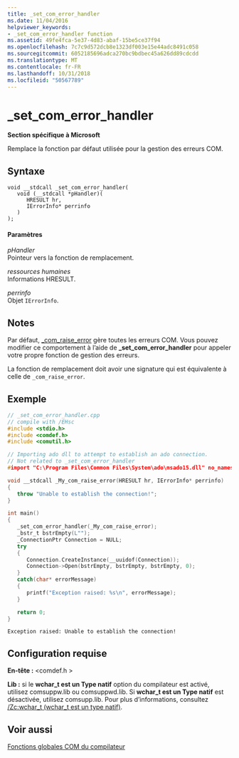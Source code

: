 ```yaml
---
title: _set_com_error_handler
ms.date: 11/04/2016
helpviewer_keywords:
- _set_com_error_handler function
ms.assetid: 49fe4fca-5e37-4d83-abaf-15be5ce37f94
ms.openlocfilehash: 7c7c9d572dcb8e1323df003e15e44adc8491c058
ms.sourcegitcommit: 6052185696adca270bc9bdbec45a626dd89cdcdd
ms.translationtype: MT
ms.contentlocale: fr-FR
ms.lasthandoff: 10/31/2018
ms.locfileid: "50567789"
---
```

# <a name="setcomerrorhandler"></a>_set_com_error_handler

**Section spécifique à Microsoft**

Remplace la fonction par défaut utilisée pour la gestion des erreurs COM.

## <a name="syntax"></a>Syntaxe

```
void __stdcall _set_com_error_handler(
   void (__stdcall *pHandler)(
      HRESULT hr,
      IErrorInfo* perrinfo
   )
);
```

#### <a name="parameters"></a>Paramètres

*pHandler*<br/>
Pointeur vers la fonction de remplacement.

*ressources humaines*<br/>
Informations HRESULT.

*perrinfo*<br/>
Objet `IErrorInfo`.

## <a name="remarks"></a>Notes

Par défaut, [_com_raise_error](../cpp/com-raise-error.md) gère toutes les erreurs COM. Vous pouvez modifier ce comportement à l’aide de **_set_com_error_handler** pour appeler votre propre fonction de gestion des erreurs.

La fonction de remplacement doit avoir une signature qui est équivalente à celle de `_com_raise_error`.

## <a name="example"></a>Exemple

```cpp
// _set_com_error_handler.cpp
// compile with /EHsc
#include <stdio.h>
#include <comdef.h>
#include <comutil.h>

// Importing ado dll to attempt to establish an ado connection.
// Not related to _set_com_error_handler
#import "C:\Program Files\Common Files\System\ado\msado15.dll" no_namespace rename("EOF", "adoEOF")

void __stdcall _My_com_raise_error(HRESULT hr, IErrorInfo* perrinfo)
{
   throw "Unable to establish the connection!";
}

int main()
{
   _set_com_error_handler(_My_com_raise_error);
   _bstr_t bstrEmpty(L"");
   _ConnectionPtr Connection = NULL;
   try
   {
      Connection.CreateInstance(__uuidof(Connection));
      Connection->Open(bstrEmpty, bstrEmpty, bstrEmpty, 0);
   }
   catch(char* errorMessage)
   {
      printf("Exception raised: %s\n", errorMessage);
   }

   return 0;
}
```

```Output
Exception raised: Unable to establish the connection!
```

## <a name="requirements"></a>Configuration requise

**En-tête :** \<comdef.h >

**Lib :** si le **wchar_t est un Type natif** option du compilateur est activé, utilisez comsuppw.lib ou comsuppwd.lib. Si **wchar_t est un Type natif** est désactivée, utilisez comsupp.lib. Pour plus d’informations, consultez [/Zc:wchar_t (wchar_t est un type natif)](../build/reference/zc-wchar-t-wchar-t-is-native-type.md).

## <a name="see-also"></a>Voir aussi

[Fonctions globales COM du compilateur](../cpp/compiler-com-global-functions.md)